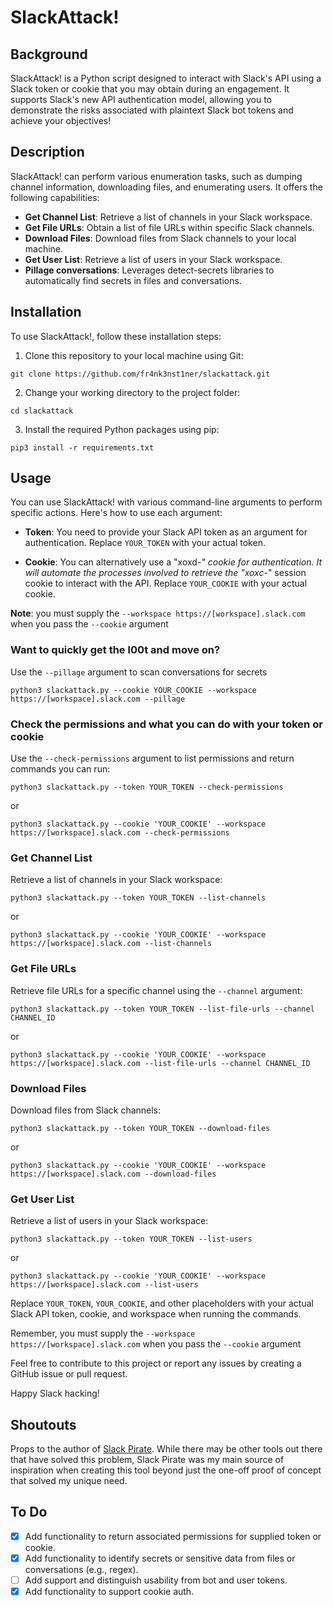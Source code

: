 
# SlackAttack!

## Background

SlackAttack! is a Python script designed to interact with Slack's API using a Slack token or cookie that you may obtain during an engagement. It supports Slack's new API authentication model, allowing you to demonstrate the risks associated with plaintext Slack bot tokens and achieve your objectives!

## Description

SlackAttack! can perform various enumeration tasks, such as dumping channel information, downloading files, and enumerating users. It offers the following capabilities:

- **Get Channel List**: Retrieve a list of channels in your Slack workspace.
- **Get File URLs**: Obtain a list of file URLs within specific Slack channels.
- **Download Files**: Download files from Slack channels to your local machine.
- **Get User List**: Retrieve a list of users in your Slack workspace.
- **Pillage conversations**: Leverages detect-secrets libraries to automatically find secrets in files and conversations. 

## Installation

To use SlackAttack!, follow these installation steps:

1. Clone this repository to your local machine using Git:
  
```  
git clone https://github.com/fr4nk3nst1ner/slackattack.git
```
    
2. Change your working directory to the project folder:
  
```  
cd slackattack
```
    
3. Install the required Python packages using pip:
  
```  
pip3 install -r requirements.txt
```
    

## Usage

You can use SlackAttack! with various command-line arguments to perform specific actions. Here's how to use each argument:

- **Token**: You need to provide your Slack API token as an argument for authentication. Replace `YOUR_TOKEN` with your actual token.
    
- **Cookie**: You can alternatively use a "xoxd-*" cookie for authentication. It will automate the processes involved to retrieve the "xoxc-*" session cookie to interact with the API. Replace `YOUR_COOKIE` with your actual cookie.

**Note**: you must supply the `--workspace https://[workspace].slack.com` when you pass the `--cookie` argument

### Want to quickly get the l00t and move on? 

Use the `--pillage` argument to scan conversations for secrets

```
python3 slackattack.py --cookie YOUR_COOKIE --workspace https://[workspace].slack.com --pillage
```


### Check the permissions and what you can do with your token or cookie

Use the `--check-permissions` argument to list permissions and return commands you can run:

```
python3 slackattack.py --token YOUR_TOKEN --check-permissions
```

or

```
python3 slackattack.py --cookie 'YOUR_COOKIE' --workspace https://[workspace].slack.com --check-permissions
```

### Get Channel List

Retrieve a list of channels in your Slack workspace:

```
python3 slackattack.py --token YOUR_TOKEN --list-channels
```

or

```
python3 slackattack.py --cookie 'YOUR_COOKIE' --workspace https://[workspace].slack.com --list-channels
```

### Get File URLs

Retrieve file URLs for a specific channel using the `--channel` argument:

```
python3 slackattack.py --token YOUR_TOKEN --list-file-urls --channel CHANNEL_ID
```

or

```
python3 slackattack.py --cookie 'YOUR_COOKIE' --workspace https://[workspace].slack.com --list-file-urls --channel CHANNEL_ID
```

### Download Files

Download files from Slack channels:

```
python3 slackattack.py --token YOUR_TOKEN --download-files
```

or

```
python3 slackattack.py --cookie 'YOUR_COOKIE' --workspace https://[workspace].slack.com --download-files
```

### Get User List

Retrieve a list of users in your Slack workspace:

```
python3 slackattack.py --token YOUR_TOKEN --list-users
```

or

```
python3 slackattack.py --cookie 'YOUR_COOKIE' --workspace https://[workspace].slack.com --list-users
```

Replace `YOUR_TOKEN`, `YOUR_COOKIE`, and other placeholders with your actual Slack API token, cookie, and workspace when running the commands.

Remember, you must supply the `--workspace https://[workspace].slack.com` when you pass the `--cookie` argument 

Feel free to contribute to this project or report any issues by creating a GitHub issue or pull request.

Happy Slack hacking!

## Shoutouts

Props to the author of [Slack Pirate](https://github.com/emtunc/SlackPirate). While there may be other tools out there that have solved this problem, Slack Pirate was my main source of inspiration when creating this tool beyond just the one-off proof of concept that solved my unique need.

## To Do

- [x]  Add functionality to return associated permissions for supplied token or cookie.
- [x]  Add functionality to identify secrets or sensitive data from files or conversations (e.g., regex).
- [ ]  Add support and distinguish usability from bot and user tokens.
- [x]  Add functionality to support cookie auth.
